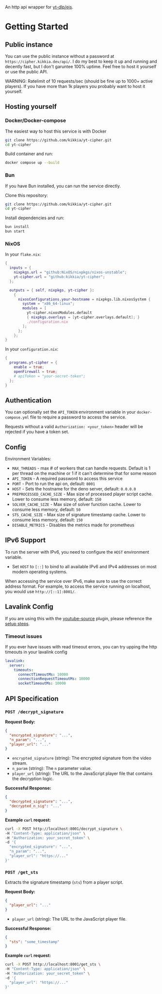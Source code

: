 An http api wrapper for [yt-dlp/ejs](https://github.com/yt-dlp/ejs).

# Getting Started

## Public instance

You can use the public instance without a password at `https://cipher.kikkia.dev/api/`.
I do my best to keep it up and running and decently fast, but I don't garuntee 100% uptime. Feel free to host it yourself or use the public API.

WARNING: Ratelimit of 10 requests/sec (should be fine up to 1000+ active players). If you have more than 1k players you probably want to host it yourself.

## Hosting yourself

### Docker/Docker-compose

The easiest way to host this service is with Docker

```bash
git clone https://github.com/kikkia/yt-cipher.git
cd yt-cipher
```

Build container and run:
```bash
docker compose up --build
```

### Bun

If you have Bun installed, you can run the service directly.

Clone this repository:
```bash
git clone https://github.com/kikkia/yt-cipher.git
cd yt-cipher
```

Install dependencies and run:
```bash
bun install
bun start
```

### NixOS

In your `flake.nix`:

```nix
{
  inputs = {
    nixpkgs.url = "github:NixOS/nixpkgs/nixos-unstable";
    yt-cipher.url = "github:kikkia/yt-cipher";
  };

  outputs = { self, nixpkgs, yt-cipher }:
    {
      nixosConfigurations.your-hostname = nixpkgs.lib.nixosSystem {
        system = "x86_64-linux";
        modules = [
          yt-cipher.nixosModules.default
          { nixpkgs.overlays = [yt-cipher.overlays.default]; }
          ./configuration.nix
        ];
      };
    };
}
```

In your `configuration.nix`:

```nix
{
  programs.yt-cipher = {
    enable = true;
    openFirewall = true;
    # apiToken = "your-secret-token";
  };
}
```

## Authentication

You can optionally set the `API_TOKEN` environment variable in your `docker-compose.yml` file to require a password to access the service.

Requests without a valid `Authorization: <your_token>` header will be rejected if you have a token set.

## Config

Environment Variables:
- `MAX_THREADS` - max # of workers that can handle requests. Default is 1 per thread on the machine or 1 if it can't determine that for some reason
- `API_TOKEN` - A required password to access this service
- `PORT` - Port to run the api on, default: `8001`
- `HOST` - Sets the hostname for the deno server, default: `0.0.0.0`
- `PREPROCESSED_CACHE_SIZE` - Max size of processed player script cache. Lower to consume less memory, default: `150`
- `SOLVER_CACHE_SIZE` - Max size of solver function cache. Lower to consume less memory, default: `50`
- `STS_CACHE_SIZE` - Max size of signature timestamp cache. Lower to consume less memory, default: `150`
- `DISABLE_METRICS` - Disables the metrics made for prometheus

## IPv6 Support

To run the server with IPv6, you need to configure the `HOST` environment variable.

- Set `HOST` to `[::]` to bind to all available IPv6 and IPv4 addresses on most modern operating systems.

When accessing the service over IPv6, make sure to use the correct address format. For example, to access the service running on localhost, you would use `http://[::1]:8001/`.

## Lavalink Config

If you are using this with the [youtube-source](https://github.com/lavalink-devs/youtube-source) plugin, please reference the [setup steps](https://github.com/lavalink-devs/youtube-source?tab=readme-ov-file#using-a-remote-cipher-server).

### Timeout issues

If you ever have issues with read timeout errors, you can try upping the http timeouts in your lavalink config
```yaml
lavalink:
  server:
    timeouts:
      connectTimeoutMs: 10000
      connectionRequestTimeoutMs: 10000
      socketTimeoutMs: 10000
```

## API Specification

### `POST /decrypt_signature`

**Request Body:**

```json
{
  "encrypted_signature": "...",
  "n_param": "...",
  "player_url": "..."
}
```

- `encrypted_signature` (string): The encrypted signature from the video stream.
- `n_param` (string): The `n` parameter value.
- `player_url` (string): The URL to the JavaScript player file that contains the decryption logic.

**Successful Response:**

```json
{
  "decrypted_signature": "...",
  "decrypted_n_sig": "..."
}
```

**Example `curl` request:**

```bash
curl -X POST http://localhost:8001/decrypt_signature \
-H "Content-Type: application/json" \
-H "Authorization: your_secret_token" \
-d '{
  "encrypted_signature": "...",
  "n_param": "...",
  "player_url": "https://..."
}'
```

### `POST /get_sts`

Extracts the signature timestamp (`sts`) from a player script.

**Request Body:**

```json
{
  "player_url": "..."
}
```

- `player_url` (string): The URL to the JavaScript player file.

**Successful Response:**

```json
{
  "sts": "some_timestamp"
}
```

**Example `curl` request:**

```bash
curl -X POST http://localhost:8001/get_sts \
-H "Content-Type: application/json" \
-H "Authorization: your_secret_token" \
-d '{
  "player_url": "https://..."
}'
```
